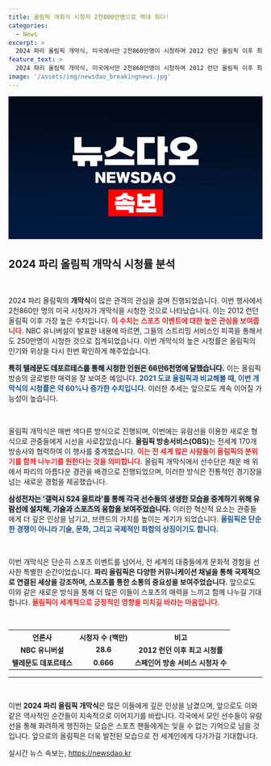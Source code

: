```yaml
---
title: 올림픽 개회식 시청자 2천800만명으로 역대 최다!
categories:
  - News
excerpt: >
  2024 파리 올림픽 개막식, 미국에서만 2천860만명이 시청하며 2012 런던 올림픽 이후 최대 기록을 세웠습니다! 센강을 가로지르는 선수단의 독특한 퍼레이드가 전 세계인의 관심을 끌었습니다.
feature_text: >
  2024 파리 올림픽 개막식, 미국에서만 2천860만명이 시청하며 2012 런던 올림픽 이후 최대 기록을 세웠습니다! 센강을 가로지르는 선수단의 독특한 퍼레이드가 전 세계인의 관심을 끌었습니다.
image: '/assets/img/newsdao_breakingnews.jpg'
---
```


<p><img src="/assets/img/newsdao_breakingnews.jpg" alt="implanttips 속보" /></p>

<h2 data-ke-size="size26">2024 파리 올림픽 개막식 시청률 분석</h2>

<p data-ke-size="size16">&nbsp;</p>

<p>2024 파리 올림픽의 <b>개막식</b>이 많은 관객의 관심을 끌며 진행되었습니다. 이번 행사에서 2천860만 명의 미국 시청자가 개막식을 시청한 것으로 나타났습니다. 이는 2012 런던 올림픽 이후 가장 높은 수치입니다. <b><span style="color: #ee2323;">이 수치는 스포츠 이벤트에 대한 높은 관심을 보여줍니다.</span></b> NBC 유니버설이 발표한 내용에 따르면, 그들의 스트리밍 서비스인 피콕을 통해서도 250만명이 시청한 것으로 집계되었습니다. 이번 개막식의 높은 시청률은 올림픽의 인기와 위상을 다시 한번 확인하게 해주었습니다. </p>

<p><b><span style="background-color: #21538527;">특히 텔레문도 데포르테스를 통해 시청한 인원은 66만6천명에 달했습니다.</span></b> 이는 올림픽 방송의 글로벌한 매력을 잘 보여준 예입니다. <b><span style="color: #1a5490;">2021 도쿄 올림픽과 비교해볼 때, 이번 개막식의 시청률은 약 60%나 증가한 수치입니다.</span></b> 이러한 추세는 앞으로도 계속 이어질 가능성이 높습니다. </p>

<p data-ke-size="size16">&nbsp;</p>

<p>올림픽 개막식은 매번 색다른 방식으로 진행되며, 이번에는 유람선을 이용한 새로운 형식으로 관중들에게 시선을 사로잡았습니다. <b>올림픽 방송서비스(OBS)</b>는 전세계 170개 방송사와 협력하여 이 행사를 중계했습니다. <b><span style="color: #ee2323;">이는 전 세계 많은 사람들이 올림픽의 분위기를 함께 나누기를 원한다는 것을 의미합니다.</span></b> 올림픽 개막식에서 선수단은 채운 배 위에서 파리의 아름다운 경관을 배경으로 진행되었으며, 이러한 방식은 전통적인 경기장을 넘는 새로운 경험을 제공했습니다. </p>

<p><b><span style="background-color: #21538527;">삼성전자는 '갤럭시 S24 울트라'를 통해 각국 선수들의 생생한 모습을 중계하기 위해 유람선에 설치해, 기술과 스포츠의 융합을 보여주었습니다.</span></b> 이러한 혁신적 요소는 관중들에게 더 깊은 인상을 남기고, 브랜드의 가치를 높이는 계기가 되었습니다. <b><span style="color: #1a5490;">올림픽은 단순한 경쟁이 아니라 기술, 문화, 그리고 국제적인 화합의 상징이기도 합니다.</span></b> </p>

<p data-ke-size="size16">&nbsp;</p>

<p>이번 개막식은 단순히 스포츠 이벤트를 넘어서, 전 세계의 대중들에게 문화적 경험을 선사한 특별한 순간이었습니다. <b>파리 올림픽은 다양한 커뮤니케이션 채널을 통해 국제적으로 연결된 세상을 강조하며, 스포츠를 통한 소통의 중요성을 보여주었습니다.</b> 앞으로도 이와 같은 새로운 방식을 통해 더 많은 이들이 스포츠의 매력을 느끼고 함께 나누길 기대합니다. <b><span style="color: #ee2323;">올림픽이 세계적으로 긍정적인 영향을 미치길 바라는 마음입니다.</span></b></p>

<p data-ke-size="size16">&nbsp;</p>

<table>
    <tr>
        <th>언론사</th>
        <th>시청자 수 (백만)</th>
        <th>비고</th>
    </tr>
    <tr>
        <td style="text-align: center; height: 17px;"><b>NBC 유니버설</b></td>
        <td style="text-align: center; height: 17px;"><b>28.6</b></td>
        <td style="text-align: center; height: 17px;"><b>2012 런던 이후 최고 시청률</b></td>
    </tr>
    <tr>
        <td style="text-align: center; height: 17px;"><b>텔레문도 데포르테스</b></td>
        <td style="text-align: center; height: 17px;"><b>0.666</b></td>
        <td style="text-align: center; height: 17px;"><b>스페인어 방송 서비스 시청자 수</b></td>
    </tr>
</table>

<hr />

<p data-ke-size="size16">&nbsp;</p>

<p>이번 <b>2024 파리 올림픽 개막식</b>은 많은 이들에게 깊은 인상을 남겼으며, 앞으로도 이와 같은 역사적인 순간들이 지속적으로 이어지기를 바랍니다. 각국에서 모인 선수들이 유람선을 통해 화려하게 행진하는 모습은 스포츠 팬들에게는 잊을 수 없는 기억으로 남을 것입니다. 앞으로의 올림픽은 더욱 발전된 모습으로 전 세계인에게 다가가길 기대합니다.</p>
실시간 뉴스 속보는, <a href="https://newsdao.kr" rel="dofollow">https://newsdao.kr</a>


